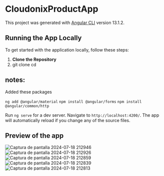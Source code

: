 # CloudonixProductApp

This project was generated with [Angular CLI](https://github.com/angular/angular-cli) version 13.1.2.

## Running the App Locally

To get started with the application locally, follow these steps:

1. **Clone the Repository**
2. 
   git clone <repository-url>
   cd <repository-directory>


## notes: 
  Added these packages 
  
  `ng add @angular/material`
  `npm install @angular/forms`
  `npm install @angular/common/http`

Run `ng serve` for a dev server. Navigate to `http://localhost:4200/`. The app will automatically reload if you change any of the source files.

## Preview of the app 

![Captura de pantalla 2024-07-18 212946](https://github.com/user-attachments/assets/fc5741d2-dd27-4562-b8fb-7cc22f0d3281)
![Captura de pantalla 2024-07-18 212926](https://github.com/user-attachments/assets/1a9952aa-ead4-425c-b44e-42c839e37222)
![Captura de pantalla 2024-07-18 212859](https://github.com/user-attachments/assets/a68f79a1-38b8-4940-a424-267db81a4097)
![Captura de pantalla 2024-07-18 212839](https://github.com/user-attachments/assets/27e5df22-69e1-4d4f-8a42-92151240ceb6)
![Captura de pantalla 2024-07-18 212813](https://github.com/user-attachments/assets/ec717297-6449-49d6-a0cd-e0be24eee0eb)
